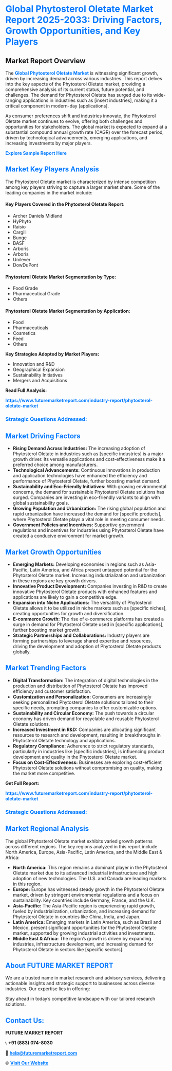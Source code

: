 <h1 style="color: #007BFF;">Global Phytosterol Oletate Market Report 2025-2033: Driving Factors, Growth Opportunities, and Key Players</h1>

<section id="overview">
<h2>Market Report Overview</h2>
<p>The <a href="https://www.futuremarketreport.com/industry-report/phytosterol-oletate-market" style="color: #007BFF; text-decoration: none;"><strong>Global Phytosterol Oletate Market</strong></a> is witnessing significant growth, driven by increasing demand across various industries. This report delves into the key aspects of the Phytosterol Oletate market, providing a comprehensive analysis of its current status, future potential, and challenges. The demand for Phytosterol Oletate has surged due to its wide-ranging applications in industries such as [insert industries], making it a critical component in modern-day [applications].</p>
<p>As consumer preferences shift and industries innovate, the Phytosterol Oletate market continues to evolve, offering both challenges and opportunities for stakeholders. The global market is expected to expand at a substantial compound annual growth rate (CAGR) over the forecast period, driven by technological advancements, emerging applications, and increasing investments by major players.</p>
</section>

<section id="overview">
<p><a href="https://www.futuremarketreport.com/request-sample/reportId=114628" style="color: #007BFF; text-decoration: none;"><strong>Explore Sample Report Here</strong></a></p>
</section>

<section id="key-players">
<h2 style="color: #007BFF;">Market Key Players Analysis</h2>
<p>The Phytosterol Oletate market is characterized by intense competition among key players striving to capture a larger market share. Some of the leading companies in the market include:</p>
<h4>Key Players Covered in the Phytosterol Oletate Report:</h4>
<ul><li>Archer Daniels Midland</li><li>HyPhyto</li><li>Raisio</li><li>Cargill</li><li>Bunge</li><li>BASF</li><li>Arboris</li><li>Arboris</li><li>Unilever</li><li>DowDuPont</li></ul>
<h4>Phytosterol Oletate Market Segmentation by Type:</h4>
<ul><li>Food Grade</li><li>Pharmaceutical Grade</li><li>Others</li></ul>

<h4>Phytosterol Oletate Market Segmentation by Application:</h4>
<ul><li>Food</li><li>Pharmaceuticals</li><li>Cosmetics</li><li>Feed</li><li>Others</li></ul>
<p><strong>Key Strategies Adopted by Market Players:</strong></p>
<ul>
<li>Innovation and R&D</li>
<li>Geographical Expansion</li>
<li>Sustainability Initiatives</li>
<li>Mergers and Acquisitions</li>
</ul>
</section>

<section>
<p><strong>Read Full Analysis: </strong></p><a href="https://www.futuremarketreport.com/industry-report/phytosterol-oletate-market" style="color: #007BFF; text-decoration: none;"><strong>https://www.futuremarketreport.com/industry-report/phytosterol-oletate-market</strong></a>
<h3 style="color: #007BFF;">Strategic Questions Addressed:</h3>
</section>

<section id="driving-factors">
<h2 style="color: #007BFF;">Market Driving Factors</h2>
<ul>
<li><strong>Rising Demand Across Industries:</strong> The increasing adoption of Phytosterol Oletate in industries such as [specific industries] is a major growth driver. Its versatile applications and cost-effectiveness make it a preferred choice among manufacturers.</li>
<li><strong>Technological Advancements:</strong> Continuous innovations in production and application technologies have enhanced the efficiency and performance of Phytosterol Oletate, further boosting market demand.</li>
<li><strong>Sustainability and Eco-Friendly Initiatives:</strong> With growing environmental concerns, the demand for sustainable Phytosterol Oletate solutions has surged. Companies are investing in eco-friendly variants to align with global sustainability goals.</li>
<li><strong>Growing Population and Urbanization:</strong> The rising global population and rapid urbanization have increased the demand for [specific products], where Phytosterol Oletate plays a vital role in meeting consumer needs.</li>
<li><strong>Government Policies and Incentives:</strong> Supportive government regulations and incentives for industries using Phytosterol Oletate have created a conducive environment for market growth.</li>
</ul>
</section>

<section id="growth-opportunities">
<h2 style="color: #007BFF;">Market Growth Opportunities</h2>
<ul>
<li><strong>Emerging Markets:</strong> Developing economies in regions such as Asia-Pacific, Latin America, and Africa present untapped potential for the Phytosterol Oletate market. Increasing industrialization and urbanization in these regions are key growth drivers.</li>
<li><strong>Innovative Product Development:</strong> Companies investing in R&D to create innovative Phytosterol Oletate products with enhanced features and applications are likely to gain a competitive edge.</li>
<li><strong>Expansion into Niche Applications:</strong> The versatility of Phytosterol Oletate allows it to be utilized in niche markets such as [specific niches], creating opportunities for growth and diversification.</li>
<li><strong>E-commerce Growth:</strong> The rise of e-commerce platforms has created a surge in demand for Phytosterol Oletate used in [specific applications], further boosting market growth.</li>
<li><strong>Strategic Partnerships and Collaborations:</strong> Industry players are forming partnerships to leverage shared expertise and resources, driving the development and adoption of Phytosterol Oletate products globally.</li>
</ul>
</section>

<section id="trending-factors">
<h2 style="color: #007BFF;">Market Trending Factors</h2>
<ul>
<li><strong>Digital Transformation:</strong> The integration of digital technologies in the production and distribution of Phytosterol Oletate has improved efficiency and customer satisfaction.</li>
<li><strong>Customization and Personalization:</strong> Consumers are increasingly seeking personalized Phytosterol Oletate solutions tailored to their specific needs, prompting companies to offer customizable options.</li>
<li><strong>Sustainability and Circular Economy:</strong> The push towards a circular economy has driven demand for recyclable and reusable Phytosterol Oletate solutions.</li>
<li><strong>Increased Investment in R&D:</strong> Companies are allocating significant resources to research and development, resulting in breakthroughs in Phytosterol Oletate technology and applications.</li>
<li><strong>Regulatory Compliance:</strong> Adherence to strict regulatory standards, particularly in industries like [specific industries], is influencing product development and quality in the Phytosterol Oletate market.</li>
<li><strong>Focus on Cost-Effectiveness:</strong> Businesses are exploring cost-efficient Phytosterol Oletate solutions without compromising on quality, making the market more competitive.</li>
</ul>
</section>

<section>
<p><strong>Get Full Report: </strong></p><a href="https://www.futuremarketreport.com/industry-report/phytosterol-oletate-market" style="color: #007BFF; text-decoration: none;"><strong>https://www.futuremarketreport.com/industry-report/phytosterol-oletate-market</strong></a>
<h3 style="color: #007BFF;">Strategic Questions Addressed:</h3>
</section>


<section id="regional-analysis">
<h2 style="color: #007BFF;">Market Regional Analysis</h2>
<p>The global Phytosterol Oletate market exhibits varied growth patterns across different regions. The key regions analyzed in this report include North America, Europe, Asia-Pacific, Latin America, and the Middle East & Africa:</p>
<ul>
<li><strong>North America:</strong> This region remains a dominant player in the Phytosterol Oletate market due to its advanced industrial infrastructure and high adoption of new technologies. The U.S. and Canada are leading markets in this region.</li>
<li><strong>Europe:</strong> Europe has witnessed steady growth in the Phytosterol Oletate market, driven by stringent environmental regulations and a focus on sustainability. Key countries include Germany, France, and the U.K.</li>
<li><strong>Asia-Pacific:</strong> The Asia-Pacific region is experiencing rapid growth, fueled by industrialization, urbanization, and increasing demand for Phytosterol Oletate in countries like China, India, and Japan.</li>
<li><strong>Latin America:</strong> Emerging markets in Latin America, such as Brazil and Mexico, present significant opportunities for the Phytosterol Oletate market, supported by growing industrial activities and investments.</li>
<li><strong>Middle East & Africa:</strong> The region’s growth is driven by expanding industries, infrastructure development, and increasing demand for Phytosterol Oletate in sectors like [specific sectors].</li>
</ul>
</section>

<footer>
<h2 style="color: #007BFF;">About FUTURE MARKET REPORT</h2>
<p>We are a trusted name in market research and advisory services, delivering actionable insights and strategic support to businesses across diverse industries. Our expertise lies in offering:</p>

<p>Stay ahead in today’s competitive landscape with our tailored research solutions.</p>

<h2 style="color: #007BFF;">Contact Us:</h2>
<p><strong>FUTURE MARKET REPORT</strong></p>
<p>📞 <strong>+91 (883) 074-8030</strong></p>
<p>📧 <strong><a href="mailto:help@futuremarketreport.com" style="color: #007BFF;">help@futuremarketreport.com</a></strong></p>
<p>🌐 <strong><a href="https://www.futuremarketreport.com/" style="color: #007BFF;">Visit Our Website</a></strong></p>
</footer>
